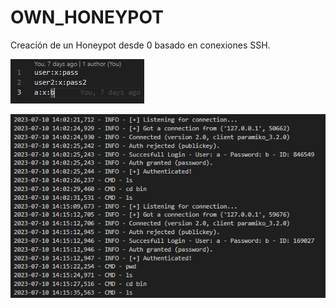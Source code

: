 # OWN_HONEYPOT
Creación de un Honeypot desde 0 basado en conexiones SSH.


![Implementando una base de datos de conjuntos de contraseñas y usuarios: Server_Files/INFO_SERVER/etc/userdb.txt](image.png)

![Un log con el registro de las entradas que se han hecho al servidor con con comandos ejecutados por sesión: Server_Files/server_log.txt](image-1.png)